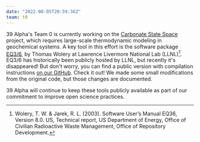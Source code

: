 ```yaml
---
date: "2022-08-05T20:59:36Z"
team: t0
---
```

39 Alpha's Team 0 is currently working on the [Carbonate State
Space](/projects/carbonate-state-space) project, which requires large-scale thermodynamic modeling
in geochemical systems. A key tool in this effort is the software package
[EQ3/6](https://doi.org/10.11578/dc.20210416.44), by Thomas Wolery at Lawrence Livermore National
Lab (LLNL)[^1]. EQ3/6 has historically been publicly hosted by LLNL, but recently it's disappeared!
But don't worry, you can find a public version with compilation instructions [on our
GitHub](https://github.com/39alpha/eq3_6). Check it out! We made some small modifications from the
original code, but those changes are documented.

39 Alpha will continue to keep these tools publicly available as part of our commitment to improve
open science practices.

[^1]: Wolery, T. W. &  Jarek, R. L. (2003). Software User’s Manual EQ36, Version 8.0. US, Technical
      report, US Department of Energy, Office of Civilian Radioactive Waste Management, Office of
      Repository Development.
